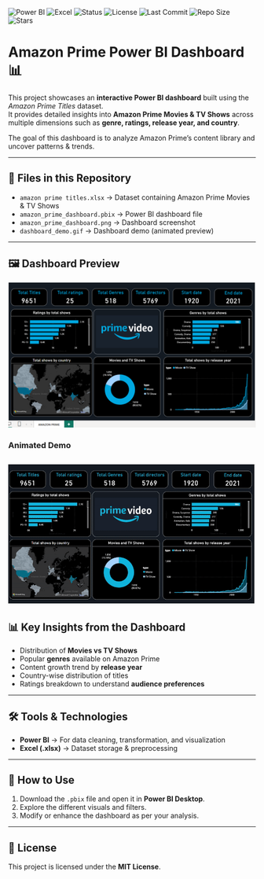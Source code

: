 ![Power BI](https://img.shields.io/badge/Tool-PowerBI-yellow)
![Excel](https://img.shields.io/badge/Data-Excel-green)
![Status](https://img.shields.io/badge/Project-Completed-brightgreen)
![License](https://img.shields.io/badge/License-MIT-blue)
![Last Commit](https://img.shields.io/github/last-commit/YOGA-AR/amazon-prime-powerbi-dashboard)
![Repo Size](https://img.shields.io/github/repo-size/YOGA-AR/amazon-prime-powerbi-dashboard)
![Stars](https://img.shields.io/github/stars/YOGA-AR/amazon-prime-powerbi-dashboard?style=social)


# Amazon Prime Power BI Dashboard 📊

This project showcases an **interactive Power BI dashboard** built using the *Amazon Prime Titles* dataset.  
It provides detailed insights into **Amazon Prime Movies & TV Shows** across multiple dimensions such as **genre, ratings, release year, and country**.  

The goal of this dashboard is to analyze Amazon Prime’s content library and uncover patterns & trends.

---

## 📂 Files in this Repository
- `amazon prime titles.xlsx` → Dataset containing Amazon Prime Movies & TV Shows  
- `amazon_prime_dashboard.pbix` → Power BI dashboard file  
- `amazon_prime_dashboard.png` → Dashboard screenshot  
- `dashboard_demo.gif` → Dashboard demo (animated preview)  
---

## 🖼 Dashboard Preview
![Amazon Prime Dashboard](amazon_prime_dashboard.png)

### Animated Demo  
![Dashboard Demo](dashboard_demo.gif) 
---

## 📊 Key Insights from the Dashboard
- Distribution of **Movies vs TV Shows**  
- Popular **genres** available on Amazon Prime  
- Content growth trend by **release year**  
- Country-wise distribution of titles  
- Ratings breakdown to understand **audience preferences**  

---

## 🛠 Tools & Technologies
- **Power BI** → For data cleaning, transformation, and visualization  
- **Excel (.xlsx)** → Dataset storage & preprocessing  

---

## 🚀 How to Use
1. Download the `.pbix` file and open it in **Power BI Desktop**.  
2. Explore the different visuals and filters.  
3. Modify or enhance the dashboard as per your analysis.  

---

## 📜 License
This project is licensed under the **MIT License**.
